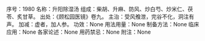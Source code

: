 序号：1980
名称：升阳除湿汤
组成：柴胡、升麻、防风、炒白芍、炒米仁、茯苓、炙甘草。
出处：《顾松园医镜》卷九。
主治：受风飧泄，完谷不化，洞注有声。
加减：虚者，加人参。
功效：None
用法用量：None
制备方法：None
临床应用：None
各家论述：None
用药禁忌：None
附注：None
